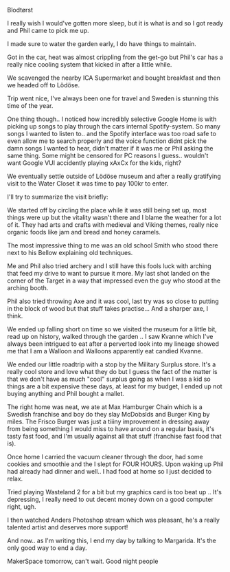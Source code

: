 Blodtørst 

I really wish I would've gotten more sleep, but it is what is and so I got ready and Phil came to pick me up.

I made sure to water the garden early, I do have things to maintain. 

Got in the car, heat was almost crippling from the get-go but Phil's car has a really nice cooling system that kicked in after a little while. 

We scavenged the nearby ICA Supermarket and bought breakfast and then we headed off to Lödöse. 

Trip went nice, I've always been one for travel and Sweden is stunning this time of the year. 

One thing though.. I noticed how incredibly selective Google Home is with picking up songs to play through the cars internal Spotify-system. 
So many songs I wanted to listen to.. and the Spotify interface was too road safe to even allow me to search properly and the voice function didnt pick the damn songs I wanted to hear, didn't matter if it was me or Phil asking the same thing. 
Some might be censored for PC reasons I guess.. wouldn't want Google VUI accidently playing xAxCx for the kids, right? 

We eventually settle outside of Lödöse museum and after a really gratifying visit to the Water Closet it was time to pay 100kr to enter. 

I'll try to summarize the visit briefly: 

We started off by circling the place while it was still being set up, most things were up but the vitality wasn't there and I blame the weather for a lot of it. They had arts and crafts with medieval and Viking themes, really nice organic foods like jam and bread and honey caramels. 

The most impressive thing to me was an old school Smith who stood there next to his Bellow explaining old techniques. 

Me and Phil also tried archery and I still have this fools luck with arching that feed my drive to want to pursue it more.
My last shot landed on the corner of the Target in a way that impressed even the guy who stood at the arching booth. 

Phil also tried throwing Axe and it was cool, last try was so close to putting in the block of wood but that stuff takes practise... And a sharper axe, I think. 

We ended up falling short on time so we visited the museum for a little bit, read up on history, walked through the garden .. I saw Kvanne which I've always been intrigued to eat after a perverted look into my lineage showed me that I am a Walloon and Walloons apparently eat candied Kvanne. 

We ended our little roadtrip with a stop by the Military Surplus store. It's a really cool store and love what they do but I guess the fact of the matter is that we don't have as much "cool" surplus going as when I was a kid so things are a bit expensive these days, at least for my budget, I ended up not buying anything and Phil bought a mallet. 

The right home was neat, we ate at Max Hamburger Chain which is a Swedish franchise and boy do they slay McDobslds and Burger King by miles. The Frisco Burger was just a tiiiny improvement in dressing away from being something I would miss to have around on a regular basis, it's tasty fast food, and I'm usually against all that stuff (franchise fast food that is).

Once home I carried the vacuum cleaner through the door, had some cookies and smoothie and the I slept for FOUR HOURS. Upon waking up Phil had already had dinner and well.. I had food at home so I just decided to relax. 

Tried playing Wasteland 2 for a bit but my graphics card is too beat up .. It's depressing, I really need to out decent money down on a good computer right, ugh. 

I then watched Anders Photoshop stream which was pleasant, he's a really talented artist and deserves more support! 

And now.. as I'm writing this, I end my day by talking to Margarida. It's the only good way to end a day. 

MakerSpace tomorrow, can't wait. 
Good night people